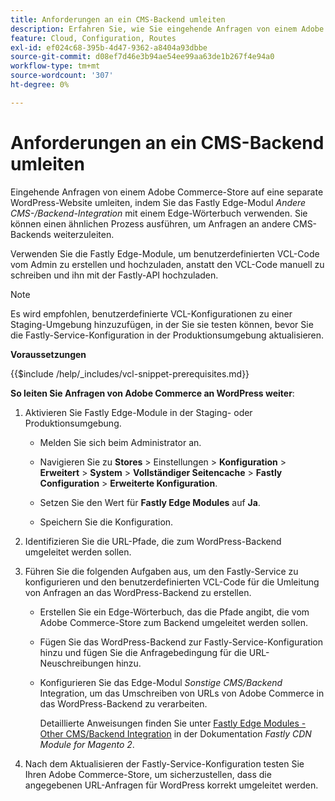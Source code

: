 ```yaml
---
title: Anforderungen an ein CMS-Backend umleiten
description: Erfahren Sie, wie Sie eingehende Anfragen von einem Adobe Commerce-Store mithilfe des Fastly-Edge-Moduls auf eine separate WordPress-Site umleiten können.
feature: Cloud, Configuration, Routes
exl-id: ef024c68-395b-4d47-9362-a8404a93dbbe
source-git-commit: d08ef7d46e3b94ae54ee99aa63de1b267f4e94a0
workflow-type: tm+mt
source-wordcount: '307'
ht-degree: 0%

---
```


# Anforderungen an ein CMS-Backend umleiten

Eingehende Anfragen von einem Adobe Commerce-Store auf eine separate WordPress-Website umleiten, indem Sie das Fastly Edge-Modul _Andere CMS-/Backend-Integration_ mit einem Edge-Wörterbuch verwenden. Sie können einen ähnlichen Prozess ausführen, um Anfragen an andere CMS-Backends weiterzuleiten.

Verwenden Sie die Fastly Edge-Module, um benutzerdefinierten VCL-Code vom Admin zu erstellen und hochzuladen, anstatt den VCL-Code manuell zu schreiben und ihn mit der Fastly-API hochzuladen.

>[!NOTE]
>
>Es wird empfohlen, benutzerdefinierte VCL-Konfigurationen zu einer Staging-Umgebung hinzuzufügen, in der Sie sie testen können, bevor Sie die Fastly-Service-Konfiguration in der Produktionsumgebung aktualisieren.

**Voraussetzungen**

{{$include /help/_includes/vcl-snippet-prerequisites.md}}

**So leiten Sie Anfragen von Adobe Commerce an WordPress weiter**:

1. Aktivieren Sie Fastly Edge-Module in der Staging- oder Produktionsumgebung.

   - Melden Sie sich beim Administrator an.

   - Navigieren Sie zu **Stores** > Einstellungen > **Konfiguration** > **Erweitert** > **System** > **Vollständiger Seitencache** > **Fastly Configuration** > **Erweiterte Konfiguration**.

   - Setzen Sie den Wert für **Fastly Edge Modules** auf **Ja**.

   - Speichern Sie die Konfiguration.

1. Identifizieren Sie die URL-Pfade, die zum WordPress-Backend umgeleitet werden sollen.

1. Führen Sie die folgenden Aufgaben aus, um den Fastly-Service zu konfigurieren und den benutzerdefinierten VCL-Code für die Umleitung von Anfragen an das WordPress-Backend zu erstellen.

   - Erstellen Sie ein Edge-Wörterbuch, das die Pfade angibt, die vom Adobe Commerce-Store zum Backend umgeleitet werden sollen.

   - Fügen Sie das WordPress-Backend zur Fastly-Service-Konfiguration hinzu und fügen Sie die Anfragebedingung für die URL-Neuschreibungen hinzu.

   - Konfigurieren Sie das Edge-Modul _Sonstige CMS/Backend_ Integration, um das Umschreiben von URLs von Adobe Commerce in das WordPress-Backend zu verarbeiten.

     Detaillierte Anweisungen finden Sie unter [Fastly Edge Modules - Other CMS/Backend Integration](https://github.com/fastly/fastly-magento2/blob/master/Documentation/Guides/Edge-Modules/EDGE-MODULE-OTHER-CMS-INTEGRATION.md) in der Dokumentation _Fastly CDN Module for Magento 2_.

1. Nach dem Aktualisieren der Fastly-Service-Konfiguration testen Sie Ihren Adobe Commerce-Store, um sicherzustellen, dass die angegebenen URL-Anfragen für WordPress korrekt umgeleitet werden.

<!-- Last updated from includes: 2025-01-27 17:16:28 -->

